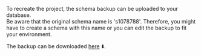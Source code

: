 To recreate the project, the schema backup can be uploaded to your database.   
Be aware that the original schema name is 's1078788'. Therefore, you might have to create a schema with this name or you can edit the backup to fit your environment.

The backup can be downloaded <a href="https://filesender.aco.net/?s=download&token=426646a4-8abf-428d-86f4-598a23b7b908">here</a> ⬇️.
